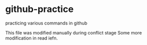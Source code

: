 # github-practice

practicing various commands in github

This file was modified manually during conflict stage
Some more modification in read iefn.
